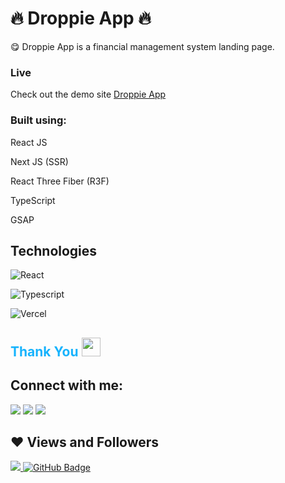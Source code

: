 
<h1> 🔥 Droppie App 🔥 </h1>

😋 Droppie App is a financial management system landing page.


### Live
Check out the demo site [Droppie App](https://droppie-app.vercel.app/)


### Built using:
React JS

Next JS (SSR)

React Three Fiber (R3F)

TypeScript

GSAP

## Technologies

![React](https://img.shields.io/badge/React-20232A?style=for-the-badge&logo=react&logoColor=61DAFB)

![Typescript](	https://img.shields.io/badge/TypeScript-007ACC?style=for-the-badge&logo=typescript&logoColor=white)


![Vercel](https://img.shields.io/badge/Vercel-000000?style=for-the-badge&logo=vercel&logoColor=white)



<h2 style="color:#16b3fd">Thank You <img src="https://raw.githubusercontent.com/MartinHeinz/MartinHeinz/master/wave.gif" width="30px"></h1>

## Connect with me:

<p align="left">

<a href = "https://www.linkedin.com/in/fabii-kelvans-41343386/"><img src="https://img.icons8.com/fluent/48/000000/linkedin.png"/></a>
<a href = "https://twitter.com/Fabian_Kelvans"><img src="https://img.icons8.com/fluent/48/000000/twitter.png"/></a>
<a href = "https://www.instagram.com/fabii_kelvans/"><img src="https://img.icons8.com/fluent/48/000000/instagram-new.png"/></a>

</p>

## ❤ Views and Followers

<a href="https://github.com/Meghna-DAS/github-profile-views-counter">
    <img src="https://komarev.com/ghpvc/?username=fabiikelvans">
</a>
<a href="https://github.com/fabiikelvans?tab=followers"><img src="https://img.shields.io/github/followers/fabiikelvans?label=Followers&style=social" alt="GitHub Badge"></a>
